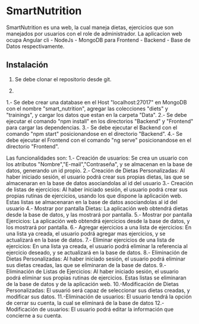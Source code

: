 # SmartNutrition

SmartNutrition es una web, la cual maneja dietas, ejercicios que son manejados por usuarios con el role de administrador.
La aplicacion web ocupa Angular cli - NodeJs - MongoDB para Frontend - Backend - Base de Datos respectivamente.

## Instalación

1. Se debe clonar el repositorio desde git.

2. 
1.- Se debe crear una database en el Host "localhost:27017" en MongoDB con el nombre "smart_nutrition", agregar las colecciones "diets" y "trainings", y cargar los datos que estan en la carpeta "Data".
2.- Se debe ejecutar el comando "npm install" en los directorios "Backend" y "Frontend" para cargar las dependencias.
3.- Se debe ejecutar el Backend con el comando "npm start" posicionandose en el directorio "Backend".
4.- Se debe ejecutar el Frontend con el comando "ng serve" posicionandose en el directorio "Frontend".


Las funcionalidades son:
1.- Creación de usuarios: Se crea un usuario con los atributos "Nombre","E-mail","Contraseña", y se almacenan en la base de datos, generando un id propio.
2.- Creación de Dietas Personalizadas: Al haber iniciado sesión, el usuario podrá crear sus propias dietas, las que se almacenaran en la base de datos asociandolas al id del usuario
3.- Creación de listas de ejercicios: Al haber iniciado sesión, el usuario podrá crear sus propias rutinas de ejercicios, usando los que dispone la aplicación web. Estas listas se almacenaran en la base de datos asociandolas al id del usuario
4.- Mostrar por pantalla Dietas: La aplicación web obtendrá dietas desde la base de datos, y las mostrará por pantalla.
5.- Mostrar por pantalla Ejercicios: La aplicación web obtendrá ejercicios desde la base de datos, y los mostrará por pantalla.
6.- Agregar ejercicios a una lista de ejercicios: En una lista ya creada, el usuario podrá agregar mas ejercicios, y se actualizará en la base de datos.
7.- Eliminar ejercicios de una lista de ejercicios: En una lista ya creada, el usuario podrá eliminar la referencia al ejercicio deseado, y se actualizará en la base de datos.
8.- Eliminación de Dietas Personalizadas: Al haber iniciado sesión, el usuario podrá eliminar sus dietas creadas, las que se eliminaran de la base de datos.
9.- Eliminación de Listas de Ejercicios: Al haber iniciado sesión, el usuario podrá eliminar sus propias rutinas de ejercicios. Estas listas se eliminaran de la base de datos y de la aplicación web.
10.-Modificación de Dietas Personalizadas: El usuarió será capaz de seleccionar sus dietas creadas, y modificar sus datos.
11.-Eliminación de usuarios: El usuario tendrá la opción de cerrar su cuenta, la cual se eliminará de la base de datos
12.-Modificación de usuarios: El usuario podrá editar la información que concierne a su cuenta.
